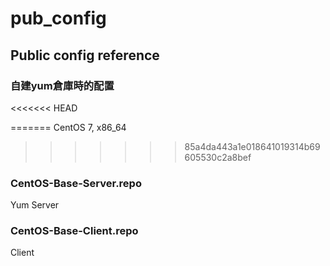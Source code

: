 # pub_config

## Public config reference

### 自建yum倉庫時的配置
<<<<<<< HEAD

=======
CentOS 7, x86_64
>>>>>>> 85a4da443a1e018641019314b69605530c2a8bef
### CentOS-Base-Server.repo
Yum Server

### CentOS-Base-Client.repo
Client
